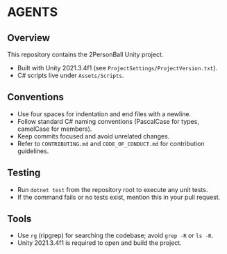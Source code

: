 # AGENTS

## Overview
This repository contains the 2PersonBall Unity project.
- Built with Unity 2021.3.4f1 (see `ProjectSettings/ProjectVersion.txt`).
- C# scripts live under `Assets/Scripts`.

## Conventions
- Use four spaces for indentation and end files with a newline.
- Follow standard C# naming conventions (PascalCase for types, camelCase for members).
- Keep commits focused and avoid unrelated changes.
- Refer to `CONTRIBUTING.md` and `CODE_OF_CONDUCT.md` for contribution guidelines.

## Testing
- Run `dotnet test` from the repository root to execute any unit tests.
- If the command fails or no tests exist, mention this in your pull request.

## Tools
- Use `rg` (ripgrep) for searching the codebase; avoid `grep -R` or `ls -R`.
- Unity 2021.3.4f1 is required to open and build the project.

